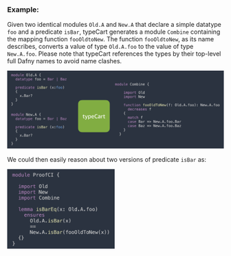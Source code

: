 ### Example:

Given two identical modules `Old.A` and `New.A` that declare a simple datatype `foo` and a predicate `isBar`, typeCart generates a module `Combine` containing the mapping function `fooOldtoNew`. The function `fooOldtoNew`, as its name describes, converts a value of type `Old.A.foo` to the value of type `New.A.foo`. Please note that typeCart references the types by their top-level full Dafny names to avoid name clashes.

<img src="imgs/typeCart-example.png"/>

We could then easily reason about two versions of predicate `isBar` as:

<img src="imgs/proofCI.png" width="250"/>

